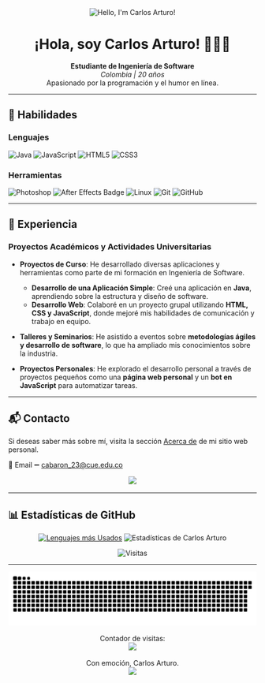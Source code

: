 <div align="center">
  <img height="200" src="https://i.giphy.com/media/v1.Y2lkPTc5MGI3NjExeXJ0b2I2N2FzZHIxd2lzOGgwaTdyZDA2czNodXdwZjllOXRyMDExeiZlcD12MV9pbnRlcm5hbF9naWZfYnlfaWQmY3Q9cw/XHAv3GveJMXMXSumkO/giphy.gif" alt="Hello, I'm Carlos Arturo!" />
  
  # ¡Hola, soy Carlos Arturo! 👨🏻‍💻
  **Estudiante de Ingeniería de Software**  
  *Colombia | 20 años*  
  Apasionado por la programación y el humor en línea.
</div>

---

## 📖 Habilidades

### Lenguajes
<div>
  <img src="https://img.shields.io/badge/Java-%23D00000.svg?logo=java&logoColor=white" alt="Java"/> 
  <img src="https://img.shields.io/badge/JavaScript-%23F7DF1E.svg?logo=javascript&logoColor=black" alt="JavaScript"/> 
  <img src="https://img.shields.io/badge/HTML5-%23E34F26.svg?logo=html5&logoColor=white" alt="HTML5"/> 
  <img src="https://img.shields.io/badge/CSS3-%231572B6.svg?logo=css3&logoColor=white" alt="CSS3"/>
</div>

### Herramientas
<div>
  <img src="https://img.shields.io/badge/Photoshop-%2331A8FF.svg?logo=Adobe%20Photoshop&logoColor=white" alt="Photoshop"/> 
  <img src="https://img.shields.io/badge/After%20Effects-%239999FF.svg?logo=Adobe%20After%20Effects&logoColor=white" alt="After Effects Badge"/>
  <img src="https://img.shields.io/badge/Linux-%23FFFFFF.svg?logo=linux&logoColor=black" alt="Linux"/> 
  <img src="https://img.shields.io/badge/Git-%23F05032.svg?logo=git&logoColor=white" alt="Git"/> 
  <img src="https://img.shields.io/badge/GitHub-%23181717.svg?logo=github&logoColor=white" alt="GitHub"/>
</div>

---

## 💼 Experiencia

### Proyectos Académicos y Actividades Universitarias
- **Proyectos de Curso**: He desarrollado diversas aplicaciones y herramientas como parte de mi formación en Ingeniería de Software.
  - **Desarrollo de una Aplicación Simple**: Creé una aplicación en **Java**, aprendiendo sobre la estructura y diseño de software.
  - **Desarrollo Web**: Colaboré en un proyecto grupal utilizando **HTML, CSS y JavaScript**, donde mejoré mis habilidades de comunicación y trabajo en equipo.

- **Talleres y Seminarios**: He asistido a eventos sobre **metodologías ágiles y desarrollo de software**, lo que ha ampliado mis conocimientos sobre la industria.

- **Proyectos Personales**: He explorado el desarrollo personal a través de proyectos pequeños como una **página web personal** y un **bot en JavaScript** para automatizar tareas.

---

## 📬 Contacto
Si deseas saber más sobre mí, visita la sección [Acerca de](https://www.dzenis.tech/about) de mi sitio web personal.

💌 Email ➖ cabaron_23@cue.edu.co 

<div align="center">
  <div class="icons-social">
    <a href="mailto:tu-email@gmail.com"><img src="https://img.icons8.com/color/48/gmail-new.png"></a>
  </div>
</div>


---

## 📊 Estadísticas de GitHub
<div align="center">
  
<div align="center">
  
  [![Lenguajes más Usados](https://github-readme-stats.vercel.app/api/top-langs/?username=dzenis-h&layout=compact&theme=dark&custom_title=Lenguajes+más+Usados)](https://github.com/Carlos1AB1)
  ![Estadísticas de Carlos Arturo](https://github-readme-stats.vercel.app/api?username=dzenis-h&count_private=true&show_icons=true&theme=dark&hide=issues&custom_title=Estadísticas+de+Carlos+Arturo)

  ![Visitas](https://komarev.com/ghpvc/?username=dzenis-h&label=Visitas+al+perfil)

  
</div>

---


  <div align="center">
    <picture align="center">
      <source media="(prefers-color-scheme: dark)" srcset="https://raw.githubusercontent.com/Niefee/niefee/master/assets/github-contribution-grid-snake.svg">
      <source media="(prefers-color-scheme: light)" srcset="https://raw.githubusercontent.com/Niefee/niefee/master/assets/github-contribution-grid-snake.svg">
      <img alt="github contribution grid snake animation" src="https://raw.githubusercontent.com/Niefee/niefee/master/assets/github-contribution-grid-snake.svg">
    </picture>
  </div>
  
<p align="center"> 
        <div align="center">Contador de visitas: </div>
        <div align="center">
            <img src="https://profile-counter.glitch.me/Niefee/count.svg"/>
        </div> 
    </p>

<p align="center">
  Con emoción, Carlos Arturo.
  <br />
  <img src="https://media.giphy.com/media/jpVnC65DmYeyRL4LHS/giphy.gif" width="20%">
</p>

